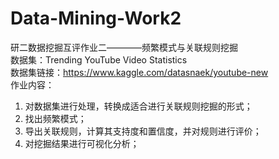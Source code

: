 # Data-Mining-Work2
研二数据挖掘互评作业二————频繁模式与关联规则挖掘  
数据集：Trending YouTube Video Statistics  
数据集链接：https://www.kaggle.com/datasnaek/youtube-new  
作业内容：  
1. 对数据集进行处理，转换成适合进行关联规则挖掘的形式；  
2. 找出频繁模式；  
3. 导出关联规则，计算其支持度和置信度，并对规则进行评价；  
4. 对挖掘结果进行可视化分析；
